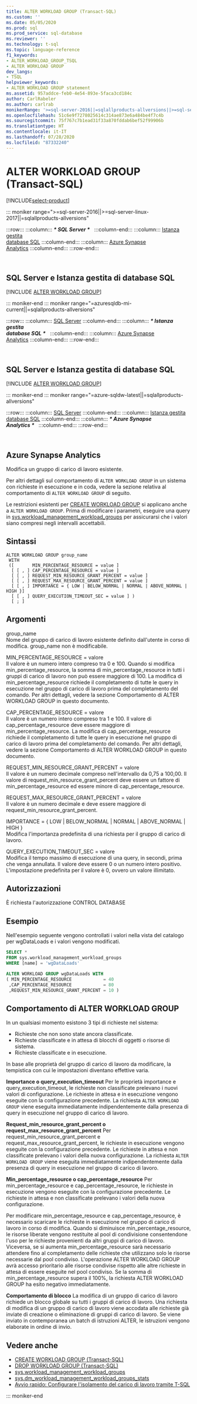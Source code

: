 ```yaml
---
title: ALTER WORKLOAD GROUP (Transact-SQL)
ms.custom: ''
ms.date: 05/05/2020
ms.prod: sql
ms.prod_service: sql-database
ms.reviewer: ''
ms.technology: t-sql
ms.topic: language-reference
f1_keywords:
- ALTER_WORKLOAD_GROUP_TSQL
- ALTER WORKLOAD GROUP
dev_langs:
- TSQL
helpviewer_keywords:
- ALTER WORKLOAD GROUP statement
ms.assetid: 957addce-feb0-4e54-893e-5faca3cd184c
author: CarlRabeler
ms.author: carlrab
monikerRange: '>=sql-server-2016||=sqlallproducts-allversions||>=sql-server-linux-2017||=azure-sqldw-latest||=azuresqldb-mi-current'
ms.openlocfilehash: 51c6e9f7278025614c314ae873e6a484be4f7c4b
ms.sourcegitcommit: 75f767c7b1ead31f33a870fddab6bef52f99906b
ms.translationtype: HT
ms.contentlocale: it-IT
ms.lasthandoff: 07/28/2020
ms.locfileid: "87332240"
---
```

# <a name="alter-workload-group-transact-sql"></a>ALTER WORKLOAD GROUP (Transact-SQL)

[!INCLUDE[select-product](../../includes/select-product.md)]

::: moniker range=">=sql-server-2016||>=sql-server-linux-2017||=sqlallproducts-allversions"

:::row:::
    :::column:::
        **_\* SQL Server \*_** &nbsp;
    :::column-end:::
    :::column:::
        [Istanza gestita<br />database SQL](alter-workload-group-transact-sql.md?view=azuresqldb-mi-current)
    :::column-end:::
    :::column:::
        [Azure Synapse<br />Analytics](alter-workload-group-transact-sql.md?view=azure-sqldw-latest)
    :::column-end:::
:::row-end:::

&nbsp;

## <a name="sql-server-and-sql-database-managed-instance"></a>SQL Server e Istanza gestita di database SQL

[!INCLUDE [ALTER WORKLOAD GROUP](../../includes/alter-workload-group.md)]
  
::: moniker-end
::: moniker range="=azuresqldb-mi-current||=sqlallproducts-allversions"

:::row:::
    :::column:::
        [SQL Server](alter-workload-group-transact-sql.md?view=sql-server-2017)
    :::column-end:::
    :::column:::
        **_\* Istanza gestita<br />database SQL \*_** &nbsp;
    :::column-end:::
    :::column:::
        [Azure Synapse<br />Analytics](alter-workload-group-transact-sql.md?view=azure-sqldw-latest)
    :::column-end:::
:::row-end:::

&nbsp;

## <a name="sql-server-and-sql-database-managed-instance"></a>SQL Server e Istanza gestita di database SQL

[!INCLUDE [ALTER WORKLOAD GROUP](../../includes/alter-workload-group.md)]

::: moniker-end
::: moniker range="=azure-sqldw-latest||=sqlallproducts-allversions"

:::row:::
    :::column:::
        [SQL Server](alter-workload-group-transact-sql.md?view=sql-server-2017)
    :::column-end:::
    :::column:::
        [Istanza gestita<br />database SQL](alter-workload-group-transact-sql.md?view=azuresqldb-mi-current)
    :::column-end:::
    :::column:::
        **_\* Azure Synapse<br />Analytics \*_** &nbsp;
    :::column-end:::
:::row-end:::

&nbsp;

## <a name="azure-synapse-analytics"></a>Azure Synapse Analytics

Modifica un gruppo di carico di lavoro esistente.

Per altri dettagli sul comportamento di `ALTER WORKLOAD GROUP` in un sistema con richieste in esecuzione e in coda, vedere la sezione relativa al comportamento di `ALTER WORKLOAD GROUP` di seguito. 

Le restrizioni esistenti per [CREATE WORKLOAD GROUP](create-workload-group-transact-sql.md) si applicano anche a `ALTER WORKLOAD GROUP`.  Prima di modificare i parametri, eseguire una query in [sys.workload_management_workload_groups](../../relational-databases/system-catalog-views/sys-workload-management-workload-groups-transact-sql.md) per assicurarsi che i valori siano compresi negli intervalli accettabili.

## <a name="syntax"></a>Sintassi

```syntaxsql
ALTER WORKLOAD GROUP group_name
 WITH
 ([       MIN_PERCENTAGE_RESOURCE = value ]
  [ [ , ] CAP_PERCENTAGE_RESOURCE = value ]
  [ [ , ] REQUEST_MIN_RESOURCE_GRANT_PERCENT = value ]
  [ [ , ] REQUEST_MAX_RESOURCE_GRANT_PERCENT = value ] 
  [ [ , ] IMPORTANCE = { LOW | BELOW_NORMAL | NORMAL | ABOVE_NORMAL | HIGH }]
  [ [ , ] QUERY_EXECUTION_TIMEOUT_SEC = value ] )
  [ ; ]
  ```

## <a name="arguments"></a>Argomenti

group_name  
Nome del gruppo di carico di lavoro esistente definito dall'utente in corso di modifica.  group_name non è modificabile. 

MIN_PERCENTAGE_RESOURCE = valore  
Il valore è un numero intero compreso tra 0 e 100.  Quando si modifica min_percentage_resource, la somma di min_percentage_resource in tutti i gruppi di carico di lavoro non può essere maggiore di 100.  La modifica di min_percentage_resource richiede il completamento di tutte le query in esecuzione nel gruppo di carico di lavoro prima del completamento del comando.  Per altri dettagli, vedere la sezione Comportamento di ALTER WORKLOAD GROUP in questo documento.

CAP_PERCENTAGE_RESOURCE = valore  
Il valore è un numero intero compreso tra 1 e 100.  Il valore di cap_percentage_resource deve essere maggiore di min_percentage_resource.  La modifica di cap_percentage_resource richiede il completamento di tutte le query in esecuzione nel gruppo di carico di lavoro prima del completamento del comando.  Per altri dettagli, vedere la sezione Comportamento di ALTER WORKLOAD GROUP in questo documento. 

REQUEST_MIN_RESOURCE_GRANT_PERCENT = valore  
Il valore è un numero decimale compreso nell'intervallo da 0,75 a 100,00.  Il valore di request_min_resource_grant_percent deve essere un fattore di min_percentage_resource ed essere minore di cap_percentage_resource. 
  
REQUEST_MAX_RESOURCE_GRANT_PERCENT = valore  
Il valore è un numero decimale e deve essere maggiore di request_min_resource_grant_percent.

IMPORTANCE = { LOW \|  BELOW_NORMAL \| NORMAL \| ABOVE_NORMAL \| HIGH }  
Modifica l'importanza predefinita di una richiesta per il gruppo di carico di lavoro.

QUERY_EXECUTION_TIMEOUT_SEC = valore  
Modifica il tempo massimo di esecuzione di una query, in secondi, prima che venga annullata. Il valore deve essere 0 o un numero intero positivo. L'impostazione predefinita per il valore è 0, ovvero un valore illimitato.   

## <a name="permissions"></a>Autorizzazioni

È richiesta l'autorizzazione CONTROL DATABASE

## <a name="example"></a>Esempio

Nell'esempio seguente vengono controllati i valori nella vista del catalogo per wgDataLoads e i valori vengono modificati.

```sql
SELECT *
FROM sys.workload_management_workload_groups  
WHERE [name] = 'wgDataLoads'

ALTER WORKLOAD GROUP wgDataLoads WITH
( MIN_PERCENTAGE_RESOURCE            = 40
 ,CAP_PERCENTAGE_RESOURCE            = 80
 ,REQUEST_MIN_RESOURCE_GRANT_PERCENT = 10 )
 ```

## <a name="alter-workload-group-behavior"></a>Comportamento di ALTER WORKLOAD GROUP

In un qualsiasi momento esistono 3 tipi di richieste nel sistema:
- Richieste che non sono state ancora classificate.
- Richieste classificate e in attesa di blocchi di oggetti o risorse di sistema.
- Richieste classificate e in esecuzione.

In base alle proprietà del gruppo di carico di lavoro da modificare, la tempistica con cui le impostazioni diventano effettive varia.

**Importance o query_execution_timeout** Per le proprietà importance e query_execution_timeout, le richieste non classificate prelevano i nuovi valori di configurazione.  Le richieste in attesa e in esecuzione vengono eseguite con la configurazione precedente.  La richiesta `ALTER WORKLOAD GROUP` viene eseguita immediatamente indipendentemente dalla presenza di query in esecuzione nel gruppo di carico di lavoro.

**Request_min_resource_grant_percent o request_max_resource_grant_percent** Per request_min_resource_grant_percent e request_max_resource_grant_percent, le richieste in esecuzione vengono eseguite con la configurazione precedente.  Le richieste in attesa e non classificate prelevano i valori della nuova configurazione.  La richiesta `ALTER WORKLOAD GROUP` viene eseguita immediatamente indipendentemente dalla presenza di query in esecuzione nel gruppo di carico di lavoro.

**Min_percentage_resource o cap_percentage_resource** Per min_percentage_resource e cap_percentage_resource, le richieste in esecuzione vengono eseguite con la configurazione precedente.  Le richieste in attesa e non classificate prelevano i valori della nuova configurazione. 

Per modificare min_percentage_resource e cap_percentage_resource, è necessario scaricare le richieste in esecuzione nel gruppo di carico di lavoro in corso di modifica.  Quando si diminuisce min_percentage_resource, le risorse liberate vengono restituite al pool di condivisione consentendone l'uso per le richieste provenienti da altri gruppi di carico di lavoro.  Viceversa, se si aumenta min_percentage_resource sarà necessario attendere fino al completamento delle richieste che utilizzano solo le risorse necessarie dal pool condiviso.  L'operazione ALTER WORKLOAD GROUP avrà accesso prioritario alle risorse condivise rispetto alle altre richieste in attesa di essere eseguite nel pool condiviso.  Se la somma di min_percentage_resource supera il 100%, la richiesta ALTER WORKLOAD GROUP ha esito negativo immediatamente. 

**Comportamento di blocco** La modifica di un gruppo di carico di lavoro richiede un blocco globale su tutti i gruppi di carico di lavoro.  Una richiesta di modifica di un gruppo di carico di lavoro viene accodata alle richieste già inviate di creazione o eliminazione di gruppi di carico di lavoro.  Se viene inviato in contemporanea un batch di istruzioni ALTER, le istruzioni vengono elaborate in ordine di invio.  

## <a name="see-also"></a>Vedere anche

- [CREATE WORKLOAD GROUP &#40;Transact-SQL&#41;](create-workload-group-transact-sql.md)
- [DROP WORKLOAD GROUP &#40;Transact-SQL&#41;](drop-workload-group-transact-sql.md)
- [sys.workload_management_workload_groups](../../relational-databases/system-catalog-views/sys-workload-management-workload-groups-transact-sql.md)
- [sys.dm_workload_management_workload_groups_stats](../../relational-databases/system-dynamic-management-views/sys-dm-workload-management-workload-group-stats-transact-sql.md)
- [Avvio rapido: Configurare l'isolamento del carico di lavoro tramite T-SQL](/azure/sql-data-warehouse/quickstart-configure-workload-isolation-tsql)

::: moniker-end
